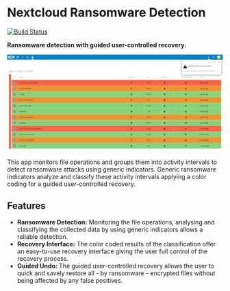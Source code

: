 # Nextcloud Ransomware Detection
[![Build Status](https://travis-ci.com/ilovemilk/ransomware_detection.svg?branch=master)](https://travis-ci.com/ilovemilk/ransomware_detection)

**Ransomware detection with guided user-controlled recovery.**

![](screenshots/goldeneye-0.2.2.png)

This app monitors file operations and groups them into activity intervals to detect ransomware attacks using generic indicators.
Generic ransomware indicators analyze and classify these activity intervals applying a color coding for a guided user-controlled recovery.

## Features

* **Ransomware Detection:** Monitoring the file operations, analysing and classifying the collected data by using generic indicators allows a reliable detection.
* **Recovery Interface:**  The color coded results of the classification offer an easy-to-use recovery interface giving the user full control of the recovery process.
* **Guided Undo:** The guided user-controlled recovery allows the user to quick and savely restore all - by ransomware - encrypted files without being affected by any false positives.
